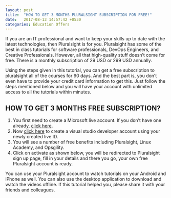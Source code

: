 ```yaml
---
layout: post
title:  "HOW TO GET 3 MONTHS PLURALSIGHT SUBSCRIPTION FOR FREE!"
date:   2017-08-13 14:57:42 +0530
categories: Education Offers
---
```


If you are an IT professional and want to keep your skills up to date with the latest technologies, then Pluralsight is for you. Pluralsight has some of the best in class tutorials for software professionals, DevOps Engineers, and Creative Professionals. However, all that high-quality stuff doesn’t come for free. There is a monthly subscription of 29 USD or 299 USD annually.

Using the steps given in this tutorial, you can get a free subscription to pluralsight all of the courses for 90 days. And the best part is, you don’t even have to provide your credit card information to get this. Just follow the steps mentioned below and you will have your account with unlimited access to all the tutorials within minutes.

## HOW TO GET 3 MONTHS FREE SUBSCRIPTION?
1. You first need to create a Microsoft live account. If you don’t have one already, [click here](https://home.live.com/).
2. Now [click here](https://my.visualstudio.com/) to create a visual studio developer account using your newly created live ID.
3. You will see a number of free benefits including Pluralsight, Linux Academy, and Opsgility.
4. Click on activate as shown below, you will be redirected to Pluralsight sign up page, fill in your details and there you go, your own free Pluralsight account is ready.

You can use your Pluralsight account to watch tutorials on your Android and iPhone as well. You can also use the desktop application to download and watch the videos offline. If this tutorial helped you, please share it with your friends and colleagues.